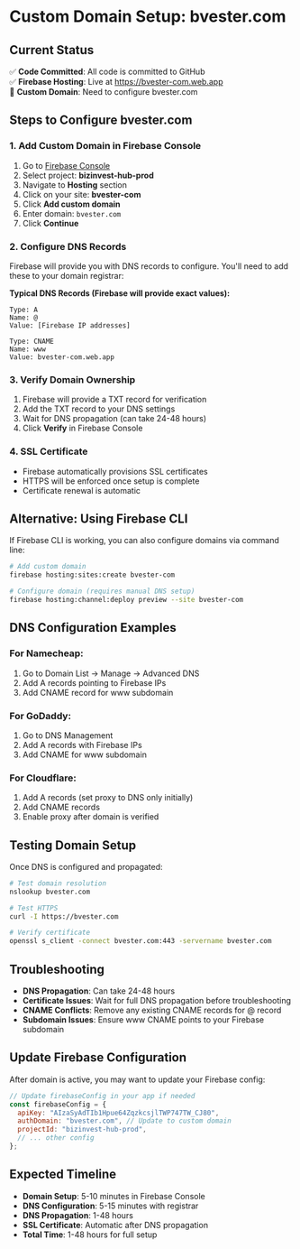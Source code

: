# Custom Domain Setup: bvester.com

## Current Status
✅ **Code Committed**: All code is committed to GitHub  
✅ **Firebase Hosting**: Live at https://bvester-com.web.app  
🔄 **Custom Domain**: Need to configure bvester.com

## Steps to Configure bvester.com

### 1. Add Custom Domain in Firebase Console

1. Go to [Firebase Console](https://console.firebase.google.com/)
2. Select project: **bizinvest-hub-prod**
3. Navigate to **Hosting** section
4. Click on your site: **bvester-com**
5. Click **Add custom domain**
6. Enter domain: `bvester.com`
7. Click **Continue**

### 2. Configure DNS Records

Firebase will provide you with DNS records to configure. You'll need to add these to your domain registrar:

**Typical DNS Records (Firebase will provide exact values):**
```
Type: A
Name: @
Value: [Firebase IP addresses]

Type: CNAME  
Name: www
Value: bvester-com.web.app
```

### 3. Verify Domain Ownership

1. Firebase will provide a TXT record for verification
2. Add the TXT record to your DNS settings
3. Wait for DNS propagation (can take 24-48 hours)
4. Click **Verify** in Firebase Console

### 4. SSL Certificate

- Firebase automatically provisions SSL certificates
- HTTPS will be enforced once setup is complete
- Certificate renewal is automatic

## Alternative: Using Firebase CLI

If Firebase CLI is working, you can also configure domains via command line:

```bash
# Add custom domain
firebase hosting:sites:create bvester-com

# Configure domain (requires manual DNS setup)
firebase hosting:channel:deploy preview --site bvester-com
```

## DNS Configuration Examples

### For Namecheap:
1. Go to Domain List → Manage → Advanced DNS
2. Add A records pointing to Firebase IPs
3. Add CNAME record for www subdomain

### For GoDaddy:
1. Go to DNS Management
2. Add A records with Firebase IPs
3. Add CNAME for www subdomain

### For Cloudflare:
1. Add A records (set proxy to DNS only initially)
2. Add CNAME records
3. Enable proxy after domain is verified

## Testing Domain Setup

Once DNS is configured and propagated:

```bash
# Test domain resolution
nslookup bvester.com

# Test HTTPS
curl -I https://bvester.com

# Verify certificate
openssl s_client -connect bvester.com:443 -servername bvester.com
```

## Troubleshooting

- **DNS Propagation**: Can take 24-48 hours
- **Certificate Issues**: Wait for full DNS propagation before troubleshooting
- **CNAME Conflicts**: Remove any existing CNAME records for @ record
- **Subdomain Issues**: Ensure www CNAME points to your Firebase subdomain

## Update Firebase Configuration

After domain is active, you may want to update your Firebase config:

```javascript
// Update firebaseConfig in your app if needed
const firebaseConfig = {
  apiKey: "AIzaSyAdTIb1Hpue64ZqzkcsjlTWP747TW_CJ80",
  authDomain: "bvester.com", // Update to custom domain
  projectId: "bizinvest-hub-prod",
  // ... other config
};
```

## Expected Timeline
- **Domain Setup**: 5-10 minutes in Firebase Console
- **DNS Configuration**: 5-15 minutes with registrar
- **DNS Propagation**: 1-48 hours
- **SSL Certificate**: Automatic after DNS propagation
- **Total Time**: 1-48 hours for full setup